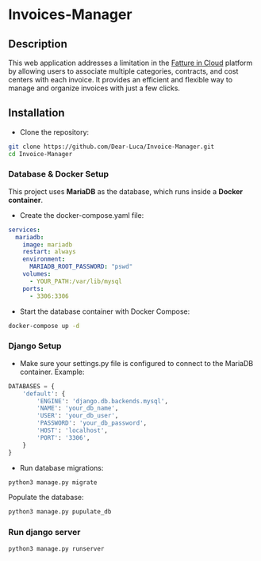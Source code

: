 # Invoices-Manager
## Description
This web application addresses a limitation in the [Fatture in Cloud](https://www.fattureincloud.it/) platform by allowing users to associate multiple categories, contracts, and cost centers with each invoice. It provides an efficient and flexible way to manage and organize invoices with just a few clicks.

## Installation
- Clone the repository:
```bash
git clone https://github.com/Dear-Luca/Invoice-Manager.git
cd Invoice-Manager
```

### Database & Docker Setup
This project uses **MariaDB** as the database, which runs inside a **Docker container**.
- Create the docker-compose.yaml file:
```yaml
services:
  mariadb:
    image: mariadb
    restart: always
    environment:
      MARIADB_ROOT_PASSWORD: "pswd"
    volumes:
      - YOUR_PATH:/var/lib/mysql
    ports:
      - 3306:3306
```

- Start the database container with Docker Compose:
```bash
docker-compose up -d
```

### Django Setup
- Make sure your settings.py file is configured to connect to the MariaDB container. Example:
```python
DATABASES = {
    'default': {
        'ENGINE': 'django.db.backends.mysql',
        'NAME': 'your_db_name',
        'USER': 'your_db_user',
        'PASSWORD': 'your_db_password',
        'HOST': 'localhost',
        'PORT': '3306',
    }
}
```
- Run database migrations:
```bash
python3 manage.py migrate
```
Populate the database:
```bash
python3 manage.py pupulate_db
```

### Run django server
```bash
python3 manage.py runserver
```


